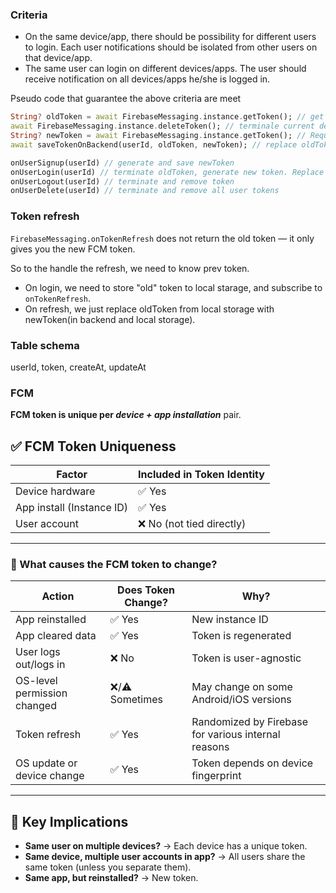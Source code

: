 ### Criteria
- On the same device/app, there should be possibility for different users to login. Each user notifications should be isolated from other users on that device/app.
- The same user can login on different devices/apps. The user should receive notification on all devices/apps he/she is logged in.

Pseudo code that guarantee the above criteria are meet
```dart
String? oldToken = await FirebaseMessaging.instance.getToken(); // get current device-app token
await FirebaseMessaging.instance.deleteToken(); // terminale current device-app token
String? newToken = await FirebaseMessaging.instance.getToken(); // Request new device-app token
await saveTokenOnBackend(userId, oldToken, newToken); // replace oldToken(if exists) with newToken or insert newToken(if old doesn't exist)
```

```dart
onUserSignup(userId) // generate and save newToken
onUserLogin(userId) // terminate oldToken, generate new token. Replace oldToken with newToken or insert newToken(if old doesn't exist)
onUserLogout(userId) // terminate and remove token
onUserDelete(userId) // terminate and remove all user tokens
```

### Token refresh

`FirebaseMessaging.onTokenRefresh` does not return the old token — it only gives you the new FCM token.

So to the handle the refresh, we need to know prev token.

- On login, we need to store "old" token to local starage, and subscribe to `onTokenRefresh`.
- On refresh, we just replace oldToken from local storage with newToken(in backend and local storage).

### Table schema

userId, token, createAt, updateAt

### FCM

**FCM token is unique per *device + app installation*** pair.

## ✅ FCM Token Uniqueness

| Factor                    | Included in Token Identity |
| ------------------------- | -------------------------- |
| Device hardware           | ✅ Yes                      |
| App install (Instance ID) | ✅ Yes                      |
| User account              | ❌ No (not tied directly)   |

---

### 🔄 What causes the FCM token to change?

| Action                      | Does Token Change? | Why?                                                |
| --------------------------- | ------------------ | --------------------------------------------------- |
| App reinstalled             | ✅ Yes              | New instance ID                                     |
| App cleared data            | ✅ Yes              | Token is regenerated                                |
| User logs out/logs in       | ❌ No               | Token is user-agnostic                              |
| OS-level permission changed | ❌/⚠️ Sometimes     | May change on some Android/iOS versions             |
| Token refresh               | ✅ Yes              | Randomized by Firebase for various internal reasons |
| OS update or device change  | ✅ Yes              | Token depends on device fingerprint                 |

---

## 🧠 Key Implications

* **Same user on multiple devices?** → Each device has a unique token.
* **Same device, multiple user accounts in app?** → All users share the same token (unless you separate them).
* **Same app, but reinstalled?** → New token.
